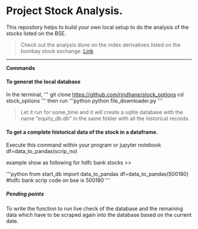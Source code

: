# Project Stock Analysis. 
This repository helps to build your own local setup to do the analysis of the stocks listed on the BSE. 

> Check out the analysis done on the index derivatives listed on the bombay stock exchange. [Link](https://www.google.com)  


***

**Commands**

#### To generat the local database

In the terminal, 
'''
git clone https://github.com/rindhane/stock_options
cd stock_options 
'''
then run 
'''python 
python file_downloader.py
'''
> Let it run for some_time and it will create a sqlite database with the name "equity_db.db" in the same folder with all the historical records.


#### To get a complete historical data of the stock in a dataframe. 

Execute this command within your program or jupyter notebook
df=data_to_pandas(scrip_no)

example show as following for hdfc bank stocks >>

'''python
from start_db import data_to_pandas
df=data_to_pandas(500180) #hdfc bank scrip code on bse is 500180
'''

##### Pending points 
To write the function to run live check of the database and the remaining data which have to be scraped again into the database based on the current date.